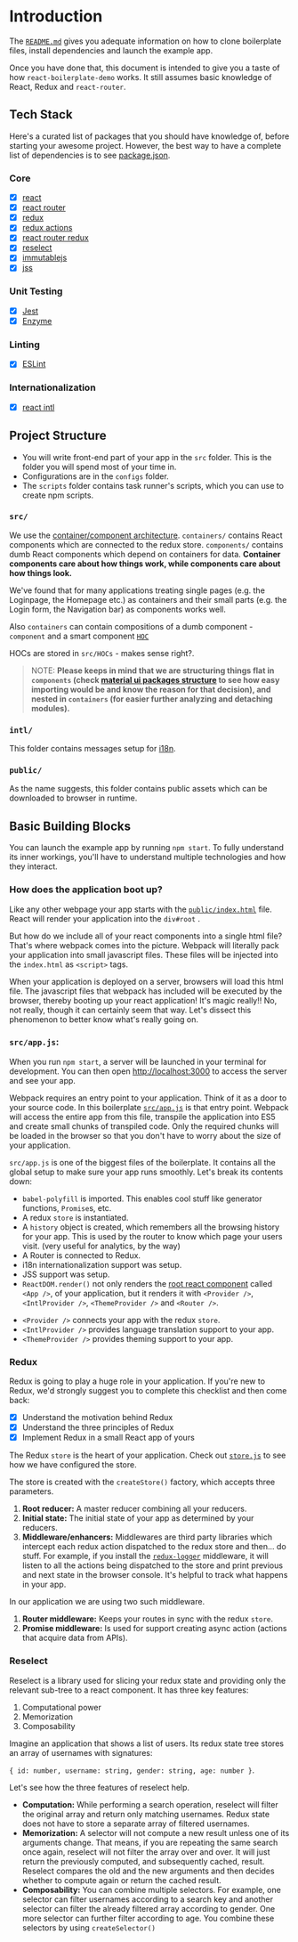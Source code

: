 # Introduction

The [`README.md`](https://github.com/bl5ck/react-boilerplate-demo) gives you adequate information on how to clone boilerplate files, install dependencies and launch the example app.

Once you have done that, this document is intended to give you a taste of how `react-boilerplate-demo` works. It still assumes basic knowledge of React, Redux and `react-router`.

## Tech Stack

Here's a curated list of packages that you should have knowledge of, before starting your awesome project. However, the best way to have a complete list of dependencies is to see [package.json](https://github.com/bl5ck/react-boilerplate-demo/blob/master/package.json).

### Core

- [x] [react](https://facebook.github.io/react/)
- [x] [react router](https://github.com/ReactTraining/react-router)
- [x] [redux](http://redux.js.org/)
- [x] [redux actions](https://github.com/redux-utilities/redux-actions)
- [x] [react router redux](https://github.com/reactjs/react-router-redux)
- [x] [reselect](https://github.com/reactjs/reselect)
- [x] [immutablejs](https://facebook.github.io/immutable-js/)
- [x] [jss](https://github.com/cssinjs/react-jss)

### Unit Testing

- [x] [Jest](http://facebook.github.io/jest/)
- [x] [Enzyme](http://airbnb.io/enzyme/)

### Linting

- [x] [ESLint](http://eslint.org/)

### Internationalization

- [x] [react intl](https://github.com/yahoo/react-intl)

## Project Structure

- You will write front-end part of your app in the `src` folder. This is the folder you will spend most of your time in.
- Configurations are in the `configs` folder.
- The `scripts` folder contains task runner's scripts, which you can use to create npm scripts.

### `src/`

We use the [container/component architecture](https://medium.com/@dan_abramov/smart-and-dumb-components-7ca2f9a7c7d0#.4rmjqneiw). `containers/` contains React components which are connected to the redux store. `components/` contains dumb React components which depend on containers for data. **Container components care about how things work, while components care about how things look.**

We've found that for many applications treating single pages (e.g. the Loginpage, the Homepage etc.) as containers and their small parts (e.g. the Login form, the Navigation bar) as components works well.

Also `containers` can contain compositions of a dumb component - `component` and a smart component [`HOC`](https://hackernoon.com/higher-order-components-hocs-for-beginners-25cdcf1f1713)

HOCs are stored in `src/HOCs` - makes sense right?.

> NOTE: **Please keeps in mind that we are structuring things flat in `components` (check [material ui packages structure](https://github.com/mui-org/material-ui/tree/master/packages/material-ui/src) to see how easy importing would be and know the reason for that decision), and nested in `containers` (for easier further analyzing and detaching modules).**

### `intl/`

This folder contains messages setup for [i18n](https://formatjs.io/guides/basic-i18n/).

### `public/`

As the name suggests, this folder contains public assets which can be downloaded to browser in runtime.

## Basic Building Blocks

You can launch the example app by running `npm start`. To fully understand its inner workings, you'll have to understand multiple technologies and how they interact.

### How does the application boot up?

Like any other webpage your app starts with the [`public/index.html`](https://github.com/bl5ck/react-boilerplate-demo/blob/master/public/index.html) file. React will render your application into the `div#root` .

But how do we include all of your react components into a single html file? That's where webpack comes into the picture. Webpack will literally pack your application into small javascript files. These files will be injected into the `index.html` as `<script>` tags.

When your application is deployed on a server, browsers will load this html file. The javascript files that webpack has included will be executed by the browser, thereby booting up your react application! It's magic really!! No, not really, though it can certainly seem that way. Let's dissect this phenomenon to better know what's really going on.

### `src/app.js`:

When you run `npm start`, a server will be launched in your terminal for development. You can then open [http://localhost:3000](http://localhost:3000) to access the server and see your app.

Webpack requires an entry point to your application. Think of it as a door to your source code. In this boilerplate [`src/app.js`](https://github.com/react-boilerplate/react-boilerplate/blob/master/app/app.js) is that entry point. Webpack will access the entire app from this file, transpile the application into ES5 and create small chunks of transpiled code. Only the required chunks will be loaded in the browser so that you don't have to worry about the size of your application.

`src/app.js` is one of the biggest files of the boilerplate. It contains all the global setup to make sure your app runs smoothly. Let's break its contents down:

- `babel-polyfill` is imported. This enables cool stuff like generator functions, `Promise`s, etc.
- A redux `store` is instantiated.
- A `history` object is created, which remembers all the browsing history for your app. This is used by the router to know which page your users visit. (very useful for analytics, by the way)
- A Router is connected to Redux.
- i18n internationalization support was setup.
- JSS support was setup.
- `ReactDOM.render()` not only renders the [root react component](https://github.com/bl5ck/react-boilerplate-demo/blob/master/src/index.js) called `<App />`, of your application, but it renders it with `<Provider />`, `<IntlProvider />`, `<ThemeProvider />` and `<Router />`.

* `<Provider />` connects your app with the redux `store`.
* `<IntlProvider />` provides language translation support to your app.
* `<ThemeProvider />` provides theming support to your app.

### Redux

Redux is going to play a huge role in your application. If you're new to Redux, we'd strongly suggest you to complete this checklist and then come back:

- [x] Understand the motivation behind Redux
- [x] Understand the three principles of Redux
- [x] Implement Redux in a small React app of yours

The Redux `store` is the heart of your application. Check out [`store.js`](https://github.com/bl5ck/react-boilerplate-demo/blob/master/src/store.js) to see how we have configured the store.

The store is created with the `createStore()` factory, which accepts three parameters.

1.  **Root reducer:** A master reducer combining all your reducers.
2.  **Initial state:** The initial state of your app as determined by your reducers.
3.  **Middleware/enhancers:** Middlewares are third party libraries which intercept each redux action dispatched to the redux store and then... do stuff. For example, if you install the [`redux-logger`](https://github.com/evgenyrodionov/redux-logger) middleware, it will listen to all the actions being dispatched to the store and print previous and next state in the browser console. It's helpful to track what happens in your app.

In our application we are using two such middleware.

1.  **Router middleware:** Keeps your routes in sync with the redux `store`.
2.  **Promise middleware:** Is used for support creating async action (actions that acquire data from APIs).

### Reselect

Reselect is a library used for slicing your redux state and providing only the relevant sub-tree to a react component. It has three key features:

1.  Computational power
2.  Memorization
3.  Composability

Imagine an application that shows a list of users. Its redux state tree stores an array of usernames with signatures:

`{ id: number, username: string, gender: string, age: number }`.

Let's see how the three features of reselect help.

- **Computation:** While performing a search operation, reselect will filter the original array and return only matching usernames. Redux state does not have to store a separate array of filtered usernames.
- **Memorization:** A selector will not compute a new result unless one of its arguments change. That means, if you are repeating the same search once again, reselect will not filter the array over and over. It will just return the previously computed, and subsequently cached, result. Reselect compares the old and the new arguments and then decides whether to compute again or return the cached result.
- **Composability:** You can combine multiple selectors. For example, one selector can filter usernames according to a search key and another selector can filter the already filtered array according to gender. One more selector can further filter according to age. You combine these selectors by using `createSelector()`
